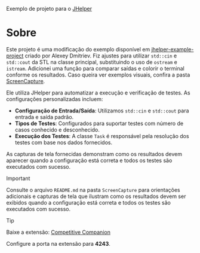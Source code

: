 Exemplo de projeto para o [JHelper](https://github.com/AlexeyDmitriev/jhelper/)

# Sobre
Este projeto é uma modificação do exemplo disponível em [jhelper-example-project](https://github.com/AlexeyDmitriev/jhelper/) criado por Alexey Dmitriev. Fiz ajustes para utilizar   `std::cin` e `std::cout` da STL na classe principal, substituindo o uso de `ostream` e `istream`. Adicionei uma função para comparar saídas e colorir o terminal conforme os resultados. Caso queira ver exemplos visuais, confira a pasta [ScreenCapture](https://github.com/acassioglauco/my-jhelper-project/tree/main/ScreenCapture).

Ele utiliza JHelper para automatizar a execução e verificação de testes. As configurações personalizadas incluem:

* **Configuração de Entrada/Saída**: Utilizamos `std::cin` e `std::cout` para entrada e saída padrão.
* **Tipos de Testes**: Configurados para suportar testes com número de casos conhecido e desconhecido.
* **Execução dos Testes**: A classe `Task` é responsável pela resolução dos testes com base nos dados fornecidos.
  
As capturas de tela fornecidas demonstram como os resultados devem aparecer quando a configuração está correta e todos os testes são executados com sucesso.

> [!IMPORTANT]
Consulte o arquivo `README.md` na pasta `ScreenCapture` para orientações adicionais e capturas de tela que ilustram como os resultados devem ser exibidos quando a configuração está correta e todos os testes são executados com sucesso.

> [!TIP]
Baixe a extensão: [Competitive Companion](https://chromewebstore.google.com/detail/competitive-companion/cjnmckjndlpiamhfimnnjmnckgghkjbl)
> 
Configure a porta na extensão para **4243**.
